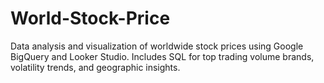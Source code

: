# World-Stock-Price
Data analysis and visualization of worldwide stock prices using Google BigQuery and Looker Studio. Includes SQL for top trading volume brands, volatility trends, and geographic insights.
